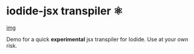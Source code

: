 # iodide-jsx transpiler ⚛

[img](https://user-images.githubusercontent.com/95735/44884556-cf5b9380-ac70-11e8-9a94-3a246447aebb.gif)

Demo for a quick __experimental__ jsx transpiler for Iodide. Use at your own risk.


